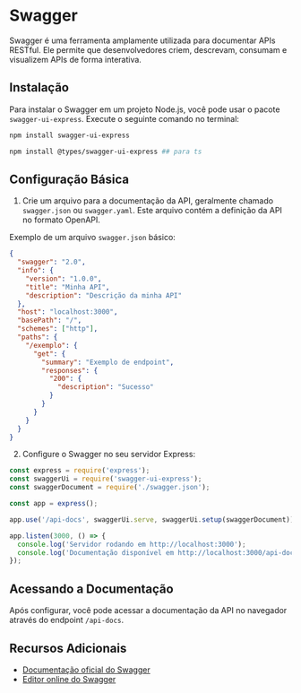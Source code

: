 # Swagger

Swagger é uma ferramenta amplamente utilizada para documentar APIs RESTful. Ele permite que desenvolvedores criem, descrevam, consumam e visualizem APIs de forma interativa.

## Instalação

Para instalar o Swagger em um projeto Node.js, você pode usar o pacote `swagger-ui-express`. Execute o seguinte comando no terminal:

```bash
npm install swagger-ui-express

npm install @types/swagger-ui-express ## para ts
```

## Configuração Básica

1. Crie um arquivo para a documentação da API, geralmente chamado `swagger.json` ou `swagger.yaml`. Este arquivo contém a definição da API no formato OpenAPI.

Exemplo de um arquivo `swagger.json` básico:
```json
{
  "swagger": "2.0",
  "info": {
    "version": "1.0.0",
    "title": "Minha API",
    "description": "Descrição da minha API"
  },
  "host": "localhost:3000",
  "basePath": "/",
  "schemes": ["http"],
  "paths": {
    "/exemplo": {
      "get": {
        "summary": "Exemplo de endpoint",
        "responses": {
          "200": {
            "description": "Sucesso"
          }
        }
      }
    }
  }
}
```

2. Configure o Swagger no seu servidor Express:

```javascript
const express = require('express');
const swaggerUi = require('swagger-ui-express');
const swaggerDocument = require('./swagger.json');

const app = express();

app.use('/api-docs', swaggerUi.serve, swaggerUi.setup(swaggerDocument));

app.listen(3000, () => {
  console.log('Servidor rodando em http://localhost:3000');
  console.log('Documentação disponível em http://localhost:3000/api-docs');
});
```

## Acessando a Documentação

Após configurar, você pode acessar a documentação da API no navegador através do endpoint `/api-docs`.

## Recursos Adicionais

- [Documentação oficial do Swagger](https://swagger.io/docs/)
- [Editor online do Swagger](https://editor.swagger.io/)
